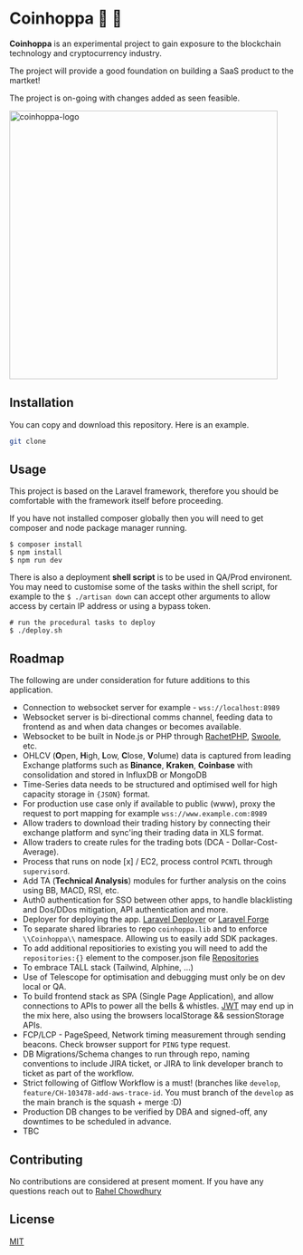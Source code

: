 # Coinhoppa 🤖 🚀 

**Coinhoppa** is an experimental project to gain exposure to the blockchain technology and cryptocurrency industry. 

The project will provide a good foundation on building a SaaS product to the martket! 

The project is on-going with changes added as seen feasible.

<img width="474" alt="coinhoppa-logo" src="https://github.com/rachow/coinhoppa/assets/12745192/cd2e02f9-554f-4d9f-bc50-d2de5e8bfd07">

## Installation

You can copy and download this repository. Here is an example.

```bash
git clone 
```

## Usage
This project is based on the Laravel framework, therefore you should be comfortable with the framework itself before proceeding. 

If you have not installed composer globally then you will need to get composer and node package manager running.

```shell
$ composer install
$ npm install
$ npm run dev

```
There is also a deployment **shell script** is to be used in QA/Prod environent. You may need to customise some of the tasks within the shell script, for example to the `$ ./artisan down` can accept other arguments to allow access by certain IP address or using a bypass token.

```
# run the procedural tasks to deploy
$ ./deploy.sh
```

## Roadmap

The following are under consideration for future additions to this application.

- Connection to websocket server for example - `wss://localhost:8989`
- Websocket server is bi-directional comms channel, feeding data to frontend as and when data changes or becomes available.
- Websocket to be built in Node.js or PHP through [RachetPHP](http://socketo.me/), [Swoole](https://openswoole.com/), etc.
- OHLCV (**O**pen, **H**igh, **L**ow, **C**lose, **V**olume) data is captured from leading Exchange platforms such as **Binance**, **Kraken**, **Coinbase** with consolidation and stored in InfluxDB or MongoDB
- Time-Series data needs to be structured and optimised well for high capacity storage in `{JSON}` format. 
- For production use case only if available to public (www), proxy the request to port mapping for example `wss://www.example.com:8989`
- Allow traders to download their trading history by connecting their exchange platform and sync'ing their trading data in XLS format.
- Allow traders to create rules for the trading bots (DCA - Dollar-Cost-Average).
- Process that runs on node [x] / EC2, process control `PCNTL` through `supervisord`.
- Add TA (**Technical Analysis**) modules for further analysis on the coins using BB, MACD, RSI, etc.
- Auth0 authentication for SSO between other apps, to handle blacklisting and Dos/DDos mitigation, API authentication and more.
- Deployer for deploying the app. [Laravel Deployer](https://deployer.org/docs/7.x/recipe/laravel) or [Laravel Forge](https://forge.laravel.com/)
- To separate shared libraries to repo `coinhoppa.lib` and to enforce `\\Coinhoppa\\` namespace. Allowing us to easily add SDK packages. 
- To add additional repositiories to existing you will need to add the `repositories:{}` element to the composer.json file [Repositories](https://getcomposer.org/doc/05-repositories.md)
- To embrace TALL stack (Tailwind, Alphine, ...)
- Use of Telescope for optimisation and debugging must only be on dev local or QA.
- To build frontend stack as SPA (Single Page Application), and allow connections to APIs to power all the bells & whistles. [JWT](https://jwt.io/) may end up in the mix here, also using the browsers localStorage && sessionStorage APIs.
- FCP/LCP - PageSpeed, Network timing measurement through sending beacons. Check browser support for `PING` type request.
- DB Migrations/Schema changes to run through repo, naming conventions to include JIRA ticket, or JIRA to link developer branch to ticket as part of the workflow.
- Strict following of Gitflow Workflow is a must! (branches like `develop`, `feature/CH-103478-add-aws-trace-id`. You must branch of the `develop` as the main branch is the squash + merge :D)
- Production DB changes to be verified by DBA and signed-off, any downtimes to be scheduled in advance.
- TBC

## Contributing

No contributions are considered at present moment. If you have any questions reach out to [Rahel Chowdhury](mailto:rahelahmed79@gmail.com)

## License

[MIT](https://choosealicense.com/licenses/mit/)

